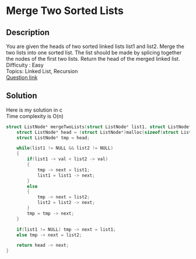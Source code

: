 # Merge Two Sorted Lists

## Description
You are given the heads of two sorted linked lists list1 and list2.
Merge the two lists into one sorted list. The list should be made by splicing together the nodes of the first two lists.
Return the head of the merged linked list.
<br>Difficuity : Easy
<br>Topics: Linked List, Recursion
<br>[Question link](https://leetcode.com/problems/merge-two-sorted-lists/description/?envType=problem-list-v2&envId=recursion)

## Solution
Here is my solution in c
<br>Time complexity is O(n)
```C
struct ListNode* mergeTwoLists(struct ListNode* list1, struct ListNode* list2) {
    struct ListNode* head = (struct ListNode*)malloc(sizeof(struct ListNode));
    struct ListNode* tmp = head;

    while(list1 != NULL && list2 != NULL)
    {
        if(list1 -> val < list2 -> val)
        {
            tmp -> next = list1;
            list1 = list1 -> next;
        }
        else
        {
            tmp -> next = list2;
            list2 = list2 -> next;
        }
        tmp = tmp -> next;
    }

    if(list1 != NULL) tmp -> next = list1;
    else tmp -> next = list2;

    return head -> next;
}
```
